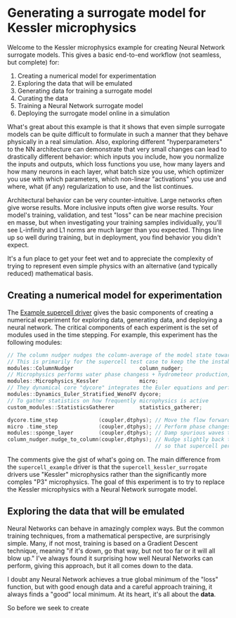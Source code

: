 # Generating a surrogate model for Kessler microphysics

Welcome to the Kessler microphysics example for creating Neural Network surrogate models. This gives a basic end-to-end workflow (not seamless, but complete) for:
1. Creating a numerical model for experimentation
2. Exploring the data that will be emulated
3. Generating data for training a surrogate model
4. Curating the data
5. Training a Neural Network surrogate model
6. Deploying the surrogate model online in a simulation

What's great about this example is that it shows that even simple surrogate models can be quite difficult to formulate in such a manner that they behave physically in a real simulation. Also, exploring different "hyperparameters" to the NN architecture can demonstrate that very small changes can lead to drastically different behavior: which inputs you include, how you normalize the inputs and outputs, which loss functions you use, how many layers and how many neurons in each layer, what batch size you use, which optimizer you use with which parameters, which non-linear "activations" you use and where, what (if any) regularization to use, and the list continues.

Architectural behavior can be very counter-intuitive. Large networks often give worse results. More inclusive inputs often give worse results. Your model's training, validation, and test "loss" can be near machine precision en masse, but when investigating your training samples individually, you'll see L-infinity and L1 norms are much larger than you expected. Things line up so well during training, but in deployment, you find behavior you didn't expect.

It's a fun place to get your feet wet and to appreciate the complexity of trying to represent even simple physics with an alternative (and typically reduced) mathematical basis.

## Creating a numerical model for experimentation

The [Example supercell driver](https://github.com/mrnorman/miniWeatherML/blob/main/experiments/supercell_example/driver.cpp) gives the basic components of creating a numerical experiment for exploring data, generating data, and deploying a neural network. The critical components of each experiment is the set of modules used in the time stepping. For example, this experiment has the following modules:

```C++
// The column nudger nudges the column-average of the model state toward the initial column-averaged state
// This is primarily for the supercell test case to keep the the instability persistently strong
modules::ColumnNudger                     column_nudger;
// Microphysics performs water phase changess + hydrometeor production, transport, collision, and aggregation
modules::Microphysics_Kessler             micro;
// They dynamical core "dycore" integrates the Euler equations and performans transport of tracers
modules::Dynamics_Euler_Stratified_WenoFV dycore;
// To gather statistics on how frequently microphysics is active
custom_modules::StatisticsGatherer        statistics_gatherer;

dycore.time_step             (coupler,dtphys); // Move the flow forward according to the Euler equations
micro .time_step             (coupler,dtphys); // Perform phase changes for water + precipitation / falling
modules::sponge_layer        (coupler,dtphys); // Damp spurious waves to the horiz. mean at model top
column_nudger.nudge_to_column(coupler,dtphys); // Nudge slightly back toward unstable profile
                                               // so that supercell persists for all time
```

The comments give the gist of what's going on. The main difference from the `supercell_example` driver is that the `supercell_kessler_surrogate` drivers use "Kessler" microphysics rather than the significantly more comples "P3" microphysics. The goal of this experiment is to try to replace the Kessler microphysics with a Neural Network surrogate model.

## Exploring the data that will be emulated

Neural Networks can behave in amazingly complex ways. But the common training techniques, from a mathematical perspective, are surprisingly simple. Many, if not most, training is based on a Gradient Descent technique, meaning "if it's down, go that way, but not too far or it will all blow up." I've always found it surprising how well Neural Networks can perform, giving this approach, but it all comes down to the data.

I doubt any Neural Network achieves a true global minimum of the "loss" function, but with good enough data and a careful approach training, it always finds a "good" local minimum. At its heart, it's all about the **data**.

So before we seek to create 


